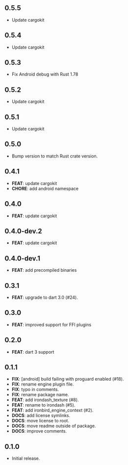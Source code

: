 ## 0.5.5

- Update cargokit

## 0.5.4

- Update cargokit

## 0.5.3

- Fix Android debug with Rust 1.78

## 0.5.2

- Update cargokit

## 0.5.1

- Update cargokit

## 0.5.0

- Bump version to match Rust crate version.

## 0.4.1

- **FEAT**: update cargokit
- **CHORE**: add android namespace

## 0.4.0

- **FEAT**: update cargokit

## 0.4.0-dev.2

- **FEAT**: update cargokit

## 0.4.0-dev.1

- **FEAT**: add precompiled binaries

## 0.3.1

 - **FEAT**: upgrade to dart 3.0  (#24).

## 0.3.0

- **FEAT**: improved support for FFI plugins

## 0.2.0

  - **FEAT**: dart 3 support

## 0.1.1

 - **FIX**: [android] build failing with proguard enabled (#18).
 - **FIX**: rename engine plugin file.
 - **FIX**: typo in comments.
 - **FIX**: rename package name.
 - **FEAT**: add irondash_texture (#8).
 - **FEAT**: rename to irondash (#5).
 - **FEAT**: add ironbird_engine_context (#2).
 - **DOCS**: add license symlinks.
 - **DOCS**: move license to root.
 - **DOCS**: move readme outside of package.
 - **DOCS**: improve comments.

## 0.1.0

* Initial release.
